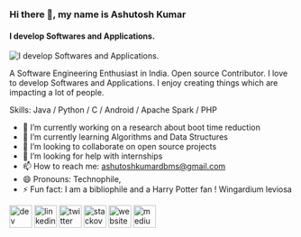 ### Hi there 👋, my name is Ashutosh Kumar
#### I develop Softwares and Applications.
![I develop Softwares and Applications.](https://ashutoshkumar.tech/)

A Software Engineering Enthusiast in India. Open source Contributor. I love to develop Softwares and Applications. I enjoy creating things which are impacting a lot of people.

Skills: Java / Python / C / Android / Apache Spark / PHP

- 🔭 I’m currently working on a research about boot time reduction 
- 🌱 I’m currently learning Algorithms and Data Structures 
- 👯 I’m looking to collaborate on open source projects 
- 🤔 I’m looking for help with internships 
- 📫 How to reach me: ashutoshkumardbms@gmail.com 
- 😄 Pronouns: Technophile,  
- ⚡ Fun fact: I am a bibliophile and a Harry Potter fan ! Wingardium leviosa 


[<img src='https://cdn.jsdelivr.net/npm/simple-icons@3.0.1/icons/dev-dot-to.svg' alt='dev' height='40'>](https://dev.to/https://dev.to/ashutoshcoder)  [<img src='https://cdn.jsdelivr.net/npm/simple-icons@3.0.1/icons/linkedin.svg' alt='linkedin' height='40'>](https://www.linkedin.com/in/https://www.linkedin.com/in/ashutoshkumarlink//)  [<img src='https://cdn.jsdelivr.net/npm/simple-icons@3.0.1/icons/twitter.svg' alt='twitter' height='40'>](https://twitter.com/https://twitter.com/ashutoshkumarjs)  [<img src='https://cdn.jsdelivr.net/npm/simple-icons@3.0.1/icons/stackoverflow.svg' alt='stackoverflow' height='40'>](https://stackoverflow.com/users/https://stackoverflow.com/users/9433311/ashutosh-kumar)  [<img src='https://cdn.jsdelivr.net/npm/simple-icons@3.0.1/icons/icloud.svg' alt='website' height='40'>](https://ashutoshkumar.tech/)  [<img src='https://cdn.jsdelivr.net/npm/simple-icons@3.0.1/icons/medium.svg' alt='medium' height='40'>](https://medium.com/@ashutoshkumardbms)  

